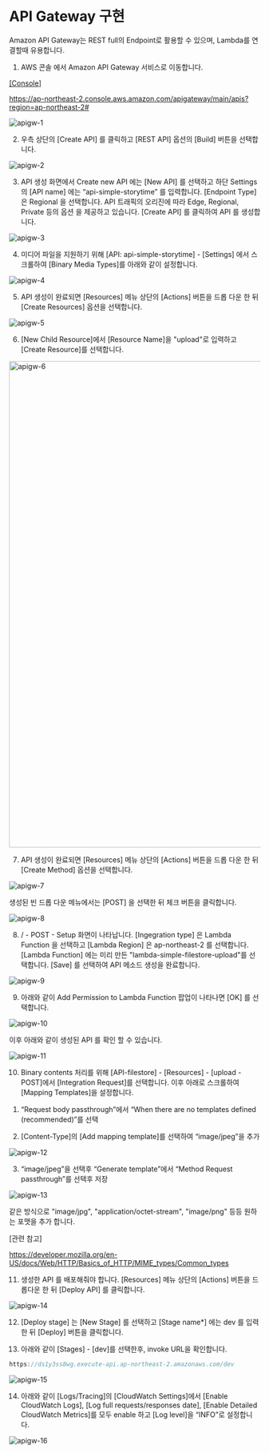# API Gateway 구현
 
Amazon API Gateway는 REST full의 Endpoint로 활용할 수 있으며, Lambda를 연결할때 유용합니다.

1) AWS 콘솔 에서 Amazon API Gateway 서비스로 이동합니다.

[[Console]](https://ap-northeast-2.console.aws.amazon.com/apigateway/main/apis?region=ap-northeast-2#) 

https://ap-northeast-2.console.aws.amazon.com/apigateway/main/apis?region=ap-northeast-2#



![apigw-1](https://user-images.githubusercontent.com/52392004/156360445-20c9bb15-8d99-49aa-830d-46bbac6943c0.png)




2) 우측 상단의 [Create API] 를 클릭하고 [REST API] 옵션의 [Build] 버튼을 선택합니다.

![apigw-2](https://user-images.githubusercontent.com/52392004/156360522-3999362e-fb99-4466-8520-5a5d164ab756.png)



3) API 생성 화면에서 Create new API 에는 [New API] 를 선택하고 하단 Settings 의 [API name] 에는 “api-simple-storytime” 를 입력합니다. [Endpoint Type] 은 Regional 을 선택합니다. API 트래픽의 오리진에 따라 Edge, Regional, Private 등의 옵션 을 제공하고 있습니다. [Create API] 를 클릭하여 API 를 생성합니다.


![apigw-3](https://user-images.githubusercontent.com/52392004/156360566-431499bf-fa35-4c56-9a5f-23b4e49a5322.png)


4) 미디어 파일을 지원하기 위해 [API: api-simple-storytime] - [Settings] 에서 스크롤하여 [Binary Media Types]를 아래와 같이 설정합니다.


![apigw-4](https://user-images.githubusercontent.com/52392004/156360665-c5fc62ed-0b38-4617-88e3-e2ec0cfc2637.png)



5) API 생성이 완료되면 [Resources] 메뉴 상단의 [Actions] 버튼을 드롭 다운 한 뒤 [Create Resources] 옵션을 선택합니다.

![apigw-5](https://user-images.githubusercontent.com/52392004/156360712-7f9ed4a6-0a6a-497d-83cb-dd6a4ee0cc0f.png)



6) [New Child Resource]에서 [Resource Name]을 "upload"로 입력하고 [Create Resource]를 선택합니다.

<img width="972" alt="apigw-6" src="https://user-images.githubusercontent.com/52392004/156360750-dc5053e7-5f54-445a-88fa-c65c11630504.png">



7) API 생성이 완료되면 [Resources] 메뉴 상단의 [Actions] 버튼을 드롭 다운 한 뒤 [Create Method] 옵션을 선택합니다.

![apigw-7](https://user-images.githubusercontent.com/52392004/156360794-6e369fad-3ae1-416a-b22a-3a5c33673c6d.png)


생성된 빈 드롭 다운 메뉴에서는 [POST] 을 선택한 뒤 체크 버튼을 클릭합니다.

![apigw-8](https://user-images.githubusercontent.com/52392004/156360836-c9daa3b5-45ec-46b6-a91e-de627033168a.png)



8) / - POST - Setup 화면이 나타납니다. [Ingegration type] 은 Lambda Function 을 선택하고 [Lambda Region] 은 ap-northeast-2 를 선택합니다. [Lambda Function] 에는 미리 만든 "lambda-simple-filestore-upload"를 선택합니다. [Save] 를 선택하여 API 메소드 생성을 완료합니다.

![apigw-9](https://user-images.githubusercontent.com/52392004/156360883-d26e92ee-de2c-42ff-a4b2-d16443ee0a53.png)


9) 아래와 같이 Add Permission to Lambda Function 팝업이 나타나면 [OK] 를 선택합니다.

![apigw-10](https://user-images.githubusercontent.com/52392004/156360931-dca24093-e227-47ef-8865-be159d9cb6ee.png)


이후 아래와 같이 생성된 API 를 확인 할 수 있습니다.

![apigw-11](https://user-images.githubusercontent.com/52392004/156360970-a48185aa-6f55-4622-9188-b78d860d8f10.png)



10) Binary contents 처리를 위해 [API-filestore] - [Resources] - [upload - POST]에서 [Integration Request]를 선택합니다. 이후 아래로 스크롤하여 [Mapping Templates]을 설정합니다.

1. “Request body passthrough”에서 “When there are no templates defined (recommended)”를 선택

2. [Content-Type]의 [Add mapping template]를 선택하여 “image/jpeg”을 추가

![apigw-12](https://user-images.githubusercontent.com/52392004/156361006-d8eb4c0d-b6f8-49dd-9b39-11af78d84a06.png)


3. “image/jpeg”을 선택후 “Generate template”에서 “Method Request passthrough”를 선택후 저장

![apigw-13](https://user-images.githubusercontent.com/52392004/156361033-1394509d-433b-4830-b584-c0cd65aaa5bc.png)


같은 방식으로 "image/jpg", "application/octet-stream", "image/png" 등등 원하는 포맷을 추가 합니다. 

[관련 참고]

https://developer.mozilla.org/en-US/docs/Web/HTTP/Basics_of_HTTP/MIME_types/Common_types


11) 생성한 API 를 배포해줘야 합니다. [Resources] 메뉴 상단의 [Actions] 버튼을 드롭다운 한 뒤 [Deploy API] 를 클릭합니다.


![apigw-14](https://user-images.githubusercontent.com/52392004/156361071-e7771509-3fe0-4348-974a-a742676ebf4e.png)


12) [Deploy stage] 는 [New Stage] 를 선택하고 [Stage name*] 에는 dev 를 입력한 뒤 [Deploy] 버튼을 클릭합니다.

13) 아래와 같이 [Stages] - [dev]를 선택한후, invoke URL을 확인합니다.

```c
https://ds1y3ss8wg.execute-api.ap-northeast-2.amazonaws.com/dev

````

![apigw-15](https://user-images.githubusercontent.com/52392004/156361107-49724049-c050-4618-9631-705e41c1e8e1.png)



14) 아래와 같이 [Logs/Tracing]의 [CloudWatch Settings]에서 [Enable CloudWatch Logs], [Log full requests/responses date], [Enable Detailed CloudWatch Metrics]를 모두 enable 하고 [Log level]을 “INFO”로 설정합니다.

![apigw-16](https://user-images.githubusercontent.com/52392004/156361136-39d893f8-f091-45e9-8e50-7ea97107b416.png)




